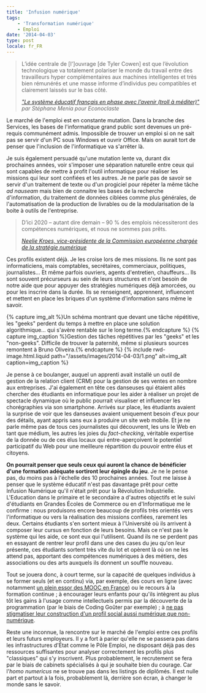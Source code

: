 ```yaml
---
title: 'Infusion numérique'
tags:
    - 'Transformation numérique'
    - Emploi
date: '2014-04-03'
type: post
locale: fr_FR
---
```


> L’idée centrale de [l']ouvrage [de Tyler Cowen] est que l’évolution technologique va totalement polariser le monde du travail entre des travailleurs hyper complémentaires aux machines intelligentes et très bien rémunérés et une masse informe d’individus peu compatibles et clairement laissés sur le bas côté.  
>
> <cite>["Le système éducatif français en phase avec l’avenir (troll à méditer)"](http://econoclaste.org.free.fr/econoclaste/?p=12046 "&quot;Le système éducatif français en phase avec l’avenir (troll à méditer)&quot;, Stéphane Menia &quot;, Econoclaste") par Stéphane Menia pour Econoclaste</cite>

Le marché de l'emploi est en constante mutation. Dans la branche des Services, les bases de l'informatique grand public sont devenues un pré-requis communément admis. Impossible de trouver un emploi si on ne sait pas se servir d'un PC sous Windows et ouvrir Office. Mais on aurait tort de penser que l'inclusion de l'informatique va s'arrêter là.

<!-- more -->

Je suis également persuadé qu'une mutation lente va, durant dix prochaines années, voir s'imposer une séparation naturelle entre ceux qui sont capables de mettre à profit l'outil informatique pour réaliser les missions qui leur sont confiées et les autres. Je ne parle pas de savoir se servir d'un traitement de texte ou d'un progiciel pour répéter la même tâche _ad nauseam_ mais bien de connaitre les bases de la recherche d'information, du traitement de données ciblées comme plus générales, de l'automatisation de la production de livrables ou de la modularisation de la boite à outils de l'entreprise.

> D’ici 2020 – autant dire demain – 90 % des emplois nécessiteront des compétences numériques, et nous ne sommes pas prêts.  
>
> <cite>[Neelie Kroes, vice-présidente de la Commission européenne chargée de la stratégie numérique](http://frenchweb.fr/labsence-de-competences-numeriques-est-une-nouvelle-forme-dillettrisme/147096 "Neelie Kroes: «&nbsp;L’absence de compétences numériques est une nouvelle forme d’illettrisme&nbsp;» &quot;, FrenchWeb.fr")</cite>

Ces profils existent déjà. Je les croise lors de mes missions. Ils ne sont pas informaticiens, mais comptables, secrétaires, commerciaux, politiques, journalistes… Et même parfois ouvriers, agents d'entretien, chauffeurs… Ils sont souvent précurseurs au sein de leurs structures et n'ont besoin de notre aide que pour appuyer des stratégies numériques déjà amorcées, ou pour les inscrire dans la durée. Ils se renseignent, apprennent, influencent et mettent en place les briques d'un système d'information sans même le savoir.

{% capture img_alt %}Un schéma montrant que devant une tâche répétitive, les &quot;geeks&quot; perdent du temps à mettre en place une solution algorithmique… qui s'avère rentable sur le long terme.{% endcapture %}
{% capture img_caption %}Gestion des tâches répétitives par les "geeks" et les "non-geeks". Difficile de trouver la paternité, même si plusieurs sources remontent à Bruno Oliveira.{% endcapture %}
{% include rwd-image.html.liquid 
    path="/assets/images/2014-04-03/1.png"
    alt=img_alt
    caption=img_caption
%}

Je pense à ce boulanger, auquel un apprenti avait installé un outil de gestion de la relation client (CRM) pour la gestion de ses ventes en nombre aux entreprises. J'ai également en tête ces danseuses qui étaient allés chercher des étudiants en informatique pour les aider à réaliser un projet de spectacle dynamique où le public pourrait visualiser et influencer les chorégraphies via son smartphone. Arrivés sur place, les étudiants avaient la surprise de voir que les danseuses avaient uniquement besoin d'eux pour des détails, ayant appris sans eux à produire un site web mobile. Et je ne parle même pas de tous ces journalistes qui découvrent, les uns le Web en tant que médium, les autres les joies du _fact-checking_, véritable expertise de la donnée ou de ces élus locaux qui entre-aperçoivent le potentiel participatif du Web pour une meilleure répartition du pouvoir entre élus et citoyens.

**On pourrait penser que seuls ceux qui auront la chance de bénéficier d'une formation adéquate sortiront leur épingle du jeu**. Je ne le pense pas, du moins pas à l'échelle des 10 prochaines années. Tout me laisse à penser que le système éducatif n'est pas davantage prêt pour cette Infusion Numérique qu'il n'était prêt pour la Révolution Industrielle. L'Education dans le primaire et le secondaire a d'autres objectifs et le suivi d'étudiants en Grandes Écoles de Commerce ou en d'Informatique me le confirme&nbsp;: nous produisons encore beaucoup de profils très orientés vers l'informatique ou vers la réalisation des missions confiées, rarement les deux. Certains étudiants s'en sortent mieux à l'Université où ils arrivent à composer leur cursus en fonction de leurs besoins. Mais ce n'est pas le système qui les aide, ce sont eux qui l'utilisent. Quand ils ne se perdent pas en essayant de rentrer leur profil dans une des cases du jeu qu'on leur présente, ces étudiants sortent très vite du lot et opèrent là où on ne les attend pas, apportant des compétences numériques à des métiers, des associations ou des arts auxquels ils donnent un souffle nouveau.

Tout se jouera donc, à court terme, sur la capacité de quelques individus à se former seuls (et en continu) via, par exemple, des cours en ligne (avec notamment [un plein essor des MOOC en France](http://www.franceculture.fr/emission-pixel-mooc-les-profs-face-aux-nouveaux-cours-en-ligne-2013-10-04 "&quot;MOOC&nbsp;: les profs face aux nouveaux cours en ligne&quot;, Eric Chaverou &quot;, France Culture")) ou le recours à la formation continue ; à encourager leurs enfants pour qu'ils intègrent au plus tôt les gains à l'usage comme intellectuels permis par la découverte de la programmation (par le biais de Coding Goûter par exemple) ; à [ne pas stigmatiser leur construction d'un profil social aussi numérique que non-numérique](http://psychologik.blogspot.fr/2014/03/les-adolescents-les-smartphones-et.html "&quot;Les adolescents, les smartphones et l").

Reste une inconnue, la rencontre sur le marché de l'emploi entre ces profils et leurs futurs employeurs. Il y a fort à parier qu'elle ne se passera pas dans les infrastructures d'État comme le Pôle Emploi, ne disposant déjà pas des ressources suffisantes pour analyser correctement les profils plus "classiques" qui s'y inscrivent. Plus probablement, le recrutement se fera par le biais de cabinets spécialisés à qui je souhaite bien du courage. Car l'_homo numericus_ ne se trouve pas dans les listings de diplômés. Il est nulle part et partout à la fois, probablement là, derrière son écran, à changer le monde sans le savoir.
